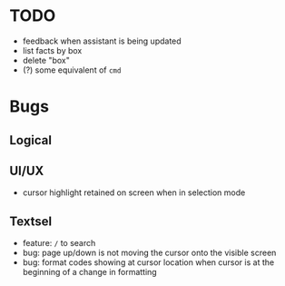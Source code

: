 # TODO

- feedback when assistant is being updated
- list facts by box
- delete "box"
- (?) some equivalent of `cmd`


# Bugs

## Logical

## UI/UX
- cursor highlight retained on screen when in selection mode

## Textsel
- feature: `/` to search
- bug: page up/down is not moving the cursor onto the visible screen
- bug: format codes showing at cursor location when cursor is at the beginning of a change in formatting
